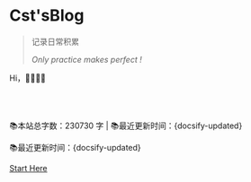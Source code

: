 # Cst'sBlog


>记录日常积累
>
>*Only practice makes perfect !* 


Hi，📎📎📎📎<span id="sitetime"></span>

<br>
<span id="busuanzi_container_site_pv" style='display:none'>
    👀 本站总访问量：<span id="busuanzi_value_site_pv"></span> 次
</span>
<span id="busuanzi_container_site_uv" style='display:none'>
    | 🚴‍♂️ 本站总访客数：<span id="busuanzi_value_site_uv"></span> 人
</span> </br>

<br>
📚本站总字数：230730 字 | 📚最近更新时间：{docsify-updated}
</br>

 📚最近更新时间：{docsify-updated}

[Start Here](README.md)